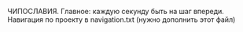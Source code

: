 ЧИПОСЛАВИЯ.
Главное: каждую секунду быть на шаг впереди.
Навигация по проекту в navigation.txt (нужно дополнить этот файл)